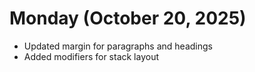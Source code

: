 # Monday (October 20, 2025)

- Updated margin for paragraphs and headings
- Added modifiers for stack layout
